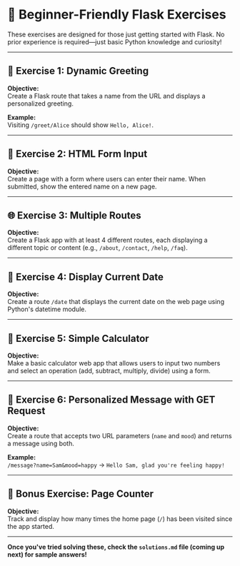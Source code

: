 # 🧪 Beginner-Friendly Flask Exercises

These exercises are designed for those just getting started with Flask. No prior experience is required—just basic Python knowledge and curiosity!

---

## 🚀 Exercise 1: Dynamic Greeting

**Objective:**  
Create a Flask route that takes a name from the URL and displays a personalized greeting.

**Example:**  
Visiting `/greet/Alice` should show `Hello, Alice!`.

---

## 📝 Exercise 2: HTML Form Input

**Objective:**  
Create a page with a form where users can enter their name. When submitted, show the entered name on a new page.

---

## 🌐 Exercise 3: Multiple Routes

**Objective:**  
Create a Flask app with at least 4 different routes, each displaying a different topic or content (e.g., `/about`, `/contact`, `/help`, `/faq`).

---

## 📅 Exercise 4: Display Current Date

**Objective:**  
Create a route `/date` that displays the current date on the web page using Python's datetime module.

---

## 🎯 Exercise 5: Simple Calculator

**Objective:**  
Make a basic calculator web app that allows users to input two numbers and select an operation (add, subtract, multiply, divide) using a form.

---

## 💬 Exercise 6: Personalized Message with GET Request

**Objective:**  
Create a route that accepts two URL parameters (`name` and `mood`) and returns a message using both.

**Example:**  
`/message?name=Sam&mood=happy` → `Hello Sam, glad you're feeling happy!`

---

## 🔁 Bonus Exercise: Page Counter

**Objective:**  
Track and display how many times the home page (`/`) has been visited since the app started.

---

**Once you've tried solving these, check the `solutions.md` file (coming up next) for sample answers!**